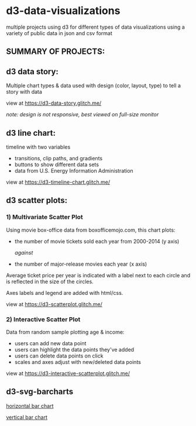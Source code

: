 # d3-data-visualizations

multiple projects using d3 for different types of data visualizations using a variety of public data in json and csv format


**SUMMARY OF PROJECTS:**
-----

## d3 data story:

Multiple chart types & data used with design (color, layout, type) to tell a story with data

view at https://d3-data-story.glitch.me/

*note: design is not responsive, best viewed on full-size monitor*


## d3 line chart:

timeline with two variables

- transitions, clip paths, and gradients
- buttons to show different data sets
- data from U.S. Energy Information Administration

view at https://d3-timeline-chart.glitch.me/


## d3 scatter plots:

### 1) Multivariate Scatter Plot

Using movie box-office data from boxofficemojo.com, this chart plots:

 - the number of movie tickets sold each year from 2000-2014 (y axis)

   *against*

- the number of major-release movies each year (x axis)

Average ticket price per year is indicated with a label next to each circle and is reflected in the size of the circles.

Axes labels and legend are added with html/css.

view at https://d3-scatterplot.glitch.me/


### 2) Interactive Scatter Plot

Data from random sample plotting age & income:

- users can add new data point
- users can highlight the data points they've added
- users can delete data points on click
- scales and axes adjust with new/deleted data points

view at https://d3-interactive-scatterplot.glitch.me/


## d3-svg-barcharts

[horizontal bar chart](https://d3-horizontal-bar-chart.glitch.me/)

[vertical bar chart](https://d3-svg-barchart.glitch.me/)

